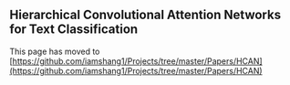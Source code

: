 ## Hierarchical Convolutional Attention Networks for Text Classification

This page has moved to [https://github.com/iamshang1/Projects/tree/master/Papers/HCAN](https://github.com/iamshang1/Projects/tree/master/Papers/HCAN)
